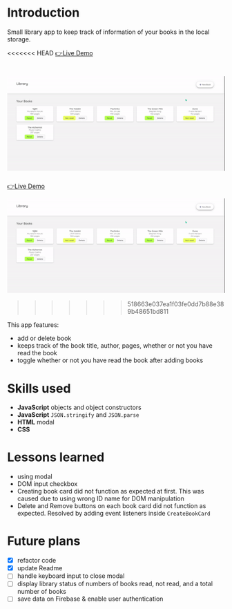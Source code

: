 # Introduction
Small library app to keep track of information of your books in the local storage.

<<<<<<< HEAD
[👉Live Demo]()

![Demo](./demo/demo.gif)
=======
[👉Live Demo](https://bravoosonja.github.io/library/)

![Demo](/demo/demo.gif)
>>>>>>> 518663e037ea1f03fe0dd7b88e389b48651bd811

This app features: 
- add or delete book
- keeps track of the book title, author, pages, whether or not you have read the book
- toggle whether or not you have read the book after adding books
# Skills used
- **JavaScript** objects and object constructors
- **JavaScript** ```JSON.stringify``` and ```JSON.parse```
- **HTML** modal
- **CSS**
# Lessons learned
- using modal
- DOM input checkbox
- Creating book card did not function as expected at first. This was caused due to using wrong ID name for DOM manipulation 
- Delete and Remove buttons on each book card did not function as expected. Resolved by adding event listeners inside ```CreateBookCard```
# Future plans
- [x] refactor code
- [x] update Readme
- [ ] handle keyboard input to close modal
- [ ] display library status of numbers of books read, not read, and a total number of books
- [ ] save data on Firebase & enable user authentication

